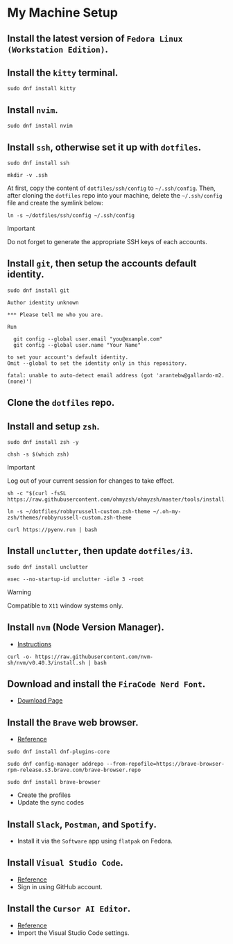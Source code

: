 # My Machine Setup

## Install the latest version of `Fedora Linux (Workstation Edition)`.

## Install the `kitty` terminal.

```console
sudo dnf install kitty
```

## Install `nvim`.

```console
sudo dnf install nvim
```

## Install `ssh`, otherwise set it up with `dotfiles`.

```console
sudo dnf install ssh
```

```console
mkdir -v .ssh
```

At first, copy the content of `dotfiles/ssh/config` to `~/.ssh/config`. Then, after cloning the `dotfiles` repo into your machine, delete the `~/.ssh/config` file and create the symlink below:

```console
ln -s ~/dotfiles/ssh/config ~/.ssh/config
```

> [!IMPORTANT]
> Do not forget to generate the appropriate SSH keys of each accounts.

## Install `git`, then setup the accounts default identity.

```console
sudo dnf install git
```

```text
Author identity unknown

*** Please tell me who you are.

Run

  git config --global user.email "you@example.com"
  git config --global user.name "Your Name"

to set your account's default identity.
Omit --global to set the identity only in this repository.

fatal: unable to auto-detect email address (got 'arantebw@gallardo-m2.(none)')
```

## Clone the `dotfiles` repo.

## Install and setup `zsh`.

```console
sudo dnf install zsh -y
```

```console
chsh -s $(which zsh)
```

> [!IMPORTANT]
> Log out of your current session for changes to take effect.

```console
sh -c "$(curl -fsSL https://raw.githubusercontent.com/ohmyzsh/ohmyzsh/master/tools/install.sh)"
```

```console
ln -s ~/dotfiles/robbyrussell-custom.zsh-theme ~/.oh-my-zsh/themes/robbyrussell-custom.zsh-theme
```

```console
curl https://pyenv.run | bash
```

## Install `unclutter`, then update `dotfiles/i3`.

```console
sudo dnf install unclutter
```

```text
exec --no-startup-id unclutter -idle 3 -root
```

> [!WARNING]
> Compatible to `X11` window systems only.

## Install `nvm` (Node Version Manager).

- [Instructions](https://github.com/nvm-sh/nvm?tab=readme-ov-file#installing-and-updating)

```console
curl -o- https://raw.githubusercontent.com/nvm-sh/nvm/v0.40.3/install.sh | bash
```

## Download and install the `FiraCode Nerd Font`.

- [Download Page](https://www.nerdfonts.com/font-downloads)

## Install the `Brave` web browser.

- [Reference](https://brave.com/linux/#fedora-41-dnf5)

```console
sudo dnf install dnf-plugins-core
```

```console
sudo dnf config-manager addrepo --from-repofile=https://brave-browser-rpm-release.s3.brave.com/brave-browser.repo
```

```console
sudo dnf install brave-browser
```

- Create the profiles
- Update the sync codes

## Install `Slack`, `Postman`, and `Spotify`.

- Install it via the `Software` app using `flatpak` on Fedora.

## Install `Visual Studio Code`.

- [Reference](https://code.visualstudio.com/docs/setup/linux#_rhel-fedora-and-centos-based-distributions)
- Sign in using GitHub account.

## Install the `Cursor AI Editor`.

- [Reference](https://chatgpt.com/share/68450e1f-d874-8008-946c-ea20ee10452d)
- Import the Visual Studio Code settings.

